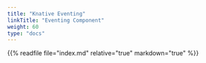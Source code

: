 ```yaml
---
title: "Knative Eventing"
linkTitle: "Eventing Component"
weight: 60
type: "docs"
---
```


{{% readfile file="index.md" relative="true" markdown="true" %}}
